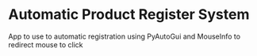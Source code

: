 # Automatic Product Register System

App to use to automatic registration using PyAutoGui and MouseInfo to redirect mouse to click
 
